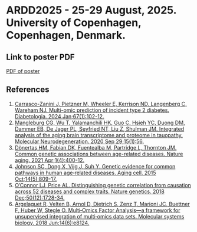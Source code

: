 # ARDD2025 - 25-29 August, 2025. University of Copenhagen, Copenhagen, Denmark.

## Link to poster PDF
[PDF of poster](https://krishnaxamin.github.io/conferences/pdfs/ARDD2025_poster_no46_KrishnaAmin.pdf)

## References
1. [Carrasco-Zanini J, Pietzner M, Wheeler E, Kerrison ND, Langenberg C, Wareham NJ. Multi-omic prediction of incident type 2 diabetes. Diabetologia. 2024 Jan;67(1):102-12.](https://link.springer.com/article/10.1007/s00125-023-06027-x)
2. [Mangleburg CG, Wu T, Yalamanchili HK, Guo C, Hsieh YC, Duong DM, Dammer EB, De Jager PL, Seyfried NT, Liu Z, Shulman JM. Integrated analysis of the aging brain transcriptome and proteome in tauopathy. Molecular Neurodegeneration. 2020 Sep 29;15(1):56.](https://link.springer.com/article/10.1186/s13024-020-00405-4)
3. [Dönertaş HM, Fabian DK, Fuentealba M, Partridge L, Thornton JM. Common genetic associations between age-related diseases. Nature aging. 2021 Apr;1(4):400-12.](https://www.nature.com/articles/s43587-021-00051-5)
4. [Johnson SC, Dong X, Vijg J, Suh Y. Genetic evidence for common pathways in human age‐related diseases. Aging cell. 2015 Oct;14(5):809-17.](https://onlinelibrary.wiley.com/doi/full/10.1111/acel.12362)
5. [O’Connor LJ, Price AL. Distinguishing genetic correlation from causation across 52 diseases and complex traits. Nature genetics. 2018 Dec;50(12):1728-34.](https://www.nature.com/articles/s41588-018-0255-0)
6. [Argelaguet R, Velten B, Arnol D, Dietrich S, Zenz T, Marioni JC, Buettner F, Huber W, Stegle O. Multi‐Omics Factor Analysis—a framework for unsupervised integration of multi‐omics data sets. Molecular systems biology. 2018 Jun;14(6):e8124.](https://www.embopress.org/doi/full/10.15252/msb.20178124)  
